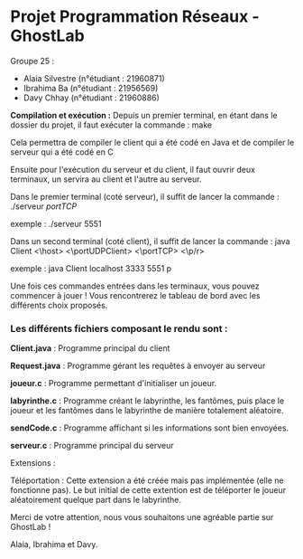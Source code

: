 # Projet Programmation Réseaux - GhostLab

Groupe 25 :
- Alaia Silvestre (n°étudiant : 21960871)
- Ibrahima Ba (n°étudiant : 21956569)
- Davy Chhay (n°étudiant :  21960886)


**Compilation et exécution :**
Depuis un premier terminal, en étant dans le dossier du projet, il faut exécuter la commande : make

Cela permettra de compiler le client qui a été codé en Java et de compiler le serveur qui a été codé en C

Ensuite pour l'exécution du serveur et du client, il faut ouvrir deux terminaux, un servira au client et l'autre au serveur.

Dans le premier terminal (coté serveur), il suffit de lancer la commande :
./serveur *portTCP*

exemple : ./serveur 5551

Dans un second terminal (coté client), il suffit de lancer la commande :
java Client <\host> <\portUDPClient> <\portTCP> <\p/r>

exemple : java Client localhost 3333 5551 p

Une fois ces commandes entrées dans les terminaux, vous pouvez commencer à jouer ! Vous rencontrerez le tableau de bord avec les différents choix proposés.

### Les différents fichiers composant le rendu sont :
**Client.java** : Programme principal du client

**Request.java** : Programme gérant les requêtes à envoyer au serveur

**joueur.c** : Programme permettant d'initialiser un joueur.

**labyrinthe.c** : Programme créant le labyrinthe, les fantômes, puis place le joueur et les fantômes dans le labyrinthe de manière totalement aléatoire.

**sendCode.c** : Programme affichant si les informations sont bien envoyées.

**serveur.c** : Programme principal du serveur

Extensions :

Téléportation : Cette extension a été créée mais pas implémentée (elle ne fonctionne pas). Le but initial de cette extention est de téléporter le joueur aléatoirement quelque part dans le labyrinthe.

Merci de votre attention, nous vous souhaitons une agréable partie sur GhostLab !

Alaia, Ibrahima et Davy.